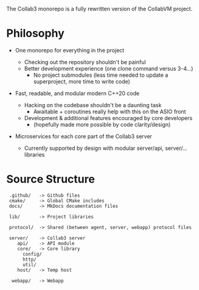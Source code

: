 The Collab3 monorepo is a fully rewritten version of the CollabVM project.

# Philosophy

- One monorepo for everything in the project
  - Checking out the repository shouldn't be painful
  - Better development experience (one clone command versus 3-4...)
    - No project submodules (less time needed to update a superproject, more time to write code)
  
- Fast, readable, and modular modern C++20 code
  - Hacking on the codebase shouldn't be a daunting task 
    - Awaitable + coroutines really help with this on the ASIO front
  - Development & additional features encouraged by core developers
    - (hopefully made more possible by code clarity/design) 

- Microservices for each core part of the Collab3 server 
  - Currently supported by design with modular server/api, server/... libraries

# Source Structure
```
 .github/   -> Github files
 cmake/     -> Global CMake includes
 docs/      -> MkDocs documentation files
 
 lib/       -> Project libraries   
   
 protocol/  -> Shared (between agent, server, webapp) protocol files
  
 server/    -> Collab3 server
    api/    -> API module
    core/   -> Core library
      config/ 
      http/
      util/
    host/   -> Temp host
   
  webapp/   -> Webapp
 
```